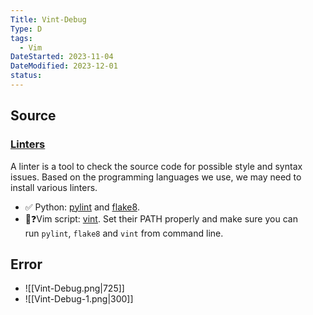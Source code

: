 ```yaml
---
Title: Vint-Debug
Type: D
tags:
  - Vim
DateStarted: 2023-11-04
DateModified: 2023-12-01
status: 
---
```

## Source
### [Linters](https://github.com/jdhao/nvim-config/tree/master/docs#linters)
A linter is a tool to check the source code for possible style and syntax issues. Based on the programming languages we use, we may need to install various linters.
- ✅ Python: [pylint](https://github.com/PyCQA/pylint) and [flake8](https://github.com/PyCQA/flake8).
- 🐛❓Vim script: [vint](https://github.com/Kuniwak/vint).
Set their PATH properly and make sure you can run `pylint`, `flake8` and `vint` from command line.
## Error
- ![[Vint-Debug.png|725]]
- ![[Vint-Debug-1.png|300]]
